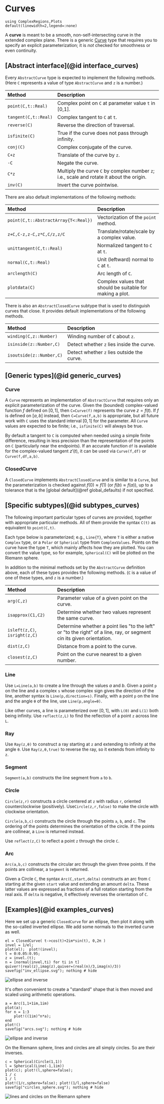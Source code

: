 # Curves

```@setup examples
using ComplexRegions,Plots
default(linewidth=2,legend=:none)
```

A **curve** is meant to be a smooth, non-self-intersecting curve in the extended complex plane. There is a generic [Curve](@ref) type that requires you to specify an explicit parameterization; it is *not* checked for smoothness or even continuity.

## [Abstract interface](@id interface_curves)

Every `AbstractCurve` type is expected to implement the following methods. (Here `C` represents a value of type `AbstractCurve` and `z` is a number.)

| Method | Description |
|:-----|:-----|
| `point(C,t::Real)` | Complex point on `C` at parameter value `t` in [0,1].|
| `tangent(C,t::Real)` | Complex tangent to `C` at `t`.|
| `reverse(C)` | Reverse the direction of traversal.|
| `isfinite(C)` | True if the curve does not pass through infinity.|
| `conj(C)` | Complex conjugate of the curve. |
| `C+z` | Translate of the curve by `z`.|
| `-C` | Negate the curve.|
| `C*z` | Multiply the curve `C` by complex number `z`; i.e., scale and rotate it about the origin.|
| `inv(C)` | Invert the curve pointwise.|

There are also default implementations of the following methods:

| Method | Description |
|:-----|:-----|
| `point(C,t::AbstractArray{T<:Real})`| Vectorization of the `point` method. |
| `z+C,C-z,z-C,z*C,C/z,z/C` | Translate/rotate/scale by a complex value.|
| `unittangent(C,t::Real)`| Normalized tangent to `C` at `t`.|
| `normal(C,t::Real)`| Unit (leftward) normal to `C` at `t`.|
| `arclength(C)`| Arc length of `C`.|
| `plotdata(C)`| Complex values that should be suitable for making a plot.|

There is also an `AbstractClosedCurve` subtype that is used to distinguish curves that close. It provides default implementations of the following methods.

| Method | Description |
|:-----|:-----|
| `winding(C,z::Number)` | Winding number of `C` about `z`. |
| `isinside(z::Number,C)` | Detect whether `z` lies inside the curve. |
| `isoutside(z::Number,C)` | Detect whether `z` lies outside the curve. |

## [Generic types](@id generic_curves)

### Curve

A `Curve` represents an implementation of `AbstractCurve` that requires only an explicit parameterization of the curve. Given the (bounded) complex-valued function $f$ defined on $[0,1]$, then `C=Curve(f)` represents the curve $z=f(t)$. If $f$ is defined on $[a,b]$ instead, then `C=Curve(f,a,b)` is appropriate, but all future work with `C` uses the standard interval $[0,1]$ for the parameter. All `Curve` values are expected to be finite; i.e., `isfinite(C)` will always be true.

By default a tangent to `C` is computed when needed using a simple finite difference, resulting in less precision than the representation of the points on `C` (particularly near the endpoints). If an accurate function `df` is available for the complex-valued tangent $z'(t)$, it can be used via `Curve(f,df)` or `Curve(f,df,a,b)`.

### ClosedCurve

A `ClosedCurve` implements `AbstractClosedCurve` and is similar to a `Curve`, but the parameterization is checked against $f(0)\approx f(1)$ (or $f(b)\approx f(a)$), up to a tolerance that is the [global default](@ref global_defaults) if not specified.

## [Specific subtypes](@id subtypes_curves)

The following important particular types of curves are provided, together with appropriate particular methods. All of them provide the syntax `C(t)` as equivalent to `point(C,t)`.

Each type below is parameterized; e.g., `Line{T}`, where `T` is either a native `Complex` type, or a `Polar` or `Spherical` type from `ComplexValues`. Points on the curve have the type `T`, which mainly affects how they are plotted. You can convert the value type, so for example, `Spherical(C)` will be plotted on the Riemann sphere.

In addition to the minimal methods set by the `AbstractCurve` definition above, each of these types provides the following methods. (`C` is a value of one of these types, and `z` is a number.)

| Method | Description |
|:-----|:-----|
| `arg(C,z)`| Parameter value of a given point on the curve. |
| `isapprox(C1,C2)`| Determine whether two values represent the same curve.  |
| `isleft(z,C)`, `isright(z,C)`| Determine whether a point lies "to the left" or "to the right" of a line, ray, or segment cin its given orientation. |
| `dist(z,C)` | Distance from a point to the curve. |
| `closest(z,C)`| Point on the curve nearest to a given number. |

### Line

Use `L=Line(a,b)` to create a line through the values $a$ and $b$. Given a point `p` on the line and a complex `s` whose complex sign gives the direction of the line, another syntax is `Line(p,direction=s)`. Finally, with a point `p` on the line and the angle `θ` of the line, use `Line(p,angle=θ)`.

Like other curves, a line is parameterized over $[0,1]$, with `L(0)` and `L(1)` both being infinity. Use `reflect(z,L)` to find the reflection of a point `z` across line `L`.

### Ray

Use `Ray(z,θ)` to construct a ray starting at `z` and extending to infinity at the angle `θ`. Use `Ray(z,θ,true)` to reverse the ray, so it extends from infinity to `z`.

### Segment

`Segment(a,b)` constructs the line segment from `a` to `b`.

### Circle

`Circle(z,r)` constructs a circle centered at `z` with radius `r`, oriented counterclockwise (positively). Use`Circle(z,r,false)` to make the circle with clockwise orientation.

`Circle(a,b,c)` constructs the circle through the points `a`, `b`, and `c`. The ordering of the points determines the orientation of the circle. If the points are collinear, a `Line` is returned instead.

Use `reflect(z,C)` to reflect a point `z` through the circle `C`.

### Arc

`Arc(a,b,c)` constructs the circular arc through the given three points. If the points are collinear, a `Segment` is returned.

Given a Circle `C`, the syntax `Arc(C,start,delta)` constructs an arc from `C` starting at the given `start` value and extending an amount `delta`. These latter values are expressed as fractions of a full rotation starting from the real axis. If `delta` is negative, it effectively reverses the orientation of `C`.

## [Examples](@id examples_curves)

Here we set up a generic `ClosedCurve` for an ellipse, then plot it along with the so-called inverted ellipse. We add some normals to the inverted curve as well.

```@repl examples
el = ClosedCurve( t->cos(t)+2im*sin(t), 0,2π )
invel = 1/el;
plot(el);  plot!(invel);
t = 0:0.05:0.95;
z = invel.(t);
n = [normal(invel,ti) for ti in t]
quiver!(real(z),imag(z),quiver=(real(n)/3,imag(n)/3))
savefig("inv_ellipse.svg"); nothing # hide
```

![ellipse and inverse](inv_ellipse.svg)

It's often convenient to create a "standard" shape that is then moved and scaled using arithmetic operations.

```@repl examples
a = Arc(1,1+1im,1im)
plot(a);
for n = 1:3
	plot!((1im)^n*a);
end
plot!()
savefig("arcs.svg"); nothing # hide
```

![ellipse and inverse](arcs.svg)

On the Riemann sphere, lines and circles are all simply circles. So are their inverses.

```@repl examples
c = Spherical(Circle(1,1))
l = Spherical(Line(-1,1im))
plot(c); plot!(l,sphere=false);
1 / c
1 / l
plot!(1/c,sphere=false); plot!(1/l,sphere=false)
savefig("circles_sphere.svg"); nothing # hide
```

![lines and circles on the Riemann sphere](circles_sphere.svg)
